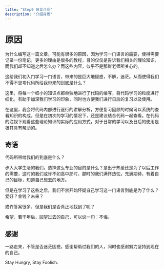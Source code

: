 ```yaml
---
title: "Step0 背景介绍"
description: "介绍背景"
---
```


# 原因

为什么编写这一篇文章，可能有很多的原因，因为学习一门语言的需要，使得需要记录一份笔记，更多的理由是很多的教程，目的仅仅是告诉我们相关的理论知识，而我们却不知道之后怎么办？而这些内容，似乎不是那群老师所关心的。

这给我们初入门学习一门语言，带来的是巨大地疑惑，不解，迷茫。从而使得我们不得不思考代码所给我带来的到底是什么？

这里，将每一个细小的知识点都单独地进行了代码的编写，将代码学习的粒度进行细化，有助于加深我们学习的印象，同时也方便我们进行日后的复习以及使用。

在这里，我会将代码内部进行逐行的讲解分析，方便复习回顾的时候可以系统的查看知识的构成。但是在初次的学习的情况下，还是建议结合代码一起查看。在代码的注视下观看这些理论知识的实际的应用方式，对于日常的学习以及日后的使用是极其具有帮助的。

## 寄语

代码所带给我们的到底是什么？

步入大学生活的我们，选择这么专业的目的是什么？是出于热爱还是为了以后工作的需要，这时的我们或许不如高中那时，那时的我们满怀热忱，充满期待，有着自己的目标，知道自己想去的地方。

但是在学习了这些之后，我们不禁开始怀疑自己学习这一门语言到底是为了什么？爱好？金钱？未来？

或许答案很多，但是我们是否真正地找到了呢？

希望，若干年后，回望过去的自己，可以说一句：不悔。

## 感谢

一路走来，不管是否迷茫困惑，感谢帮助过我们的人，同时也感谢努力坚持到现在的自己。

Stay Hungry, Stay Foolish.